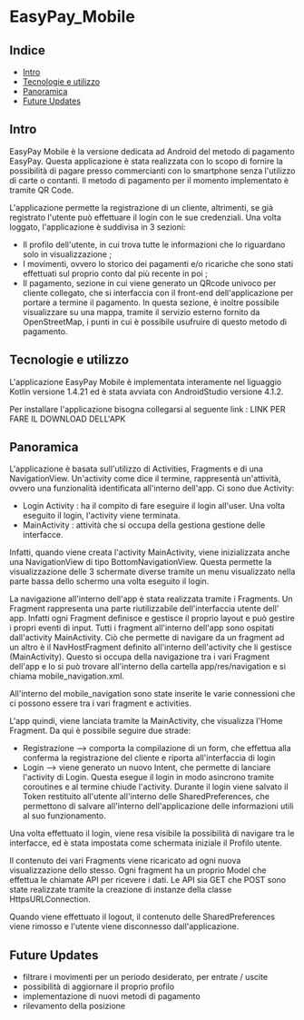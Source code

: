 # EasyPay_Mobile

## Indice
* [Intro](#intro)
* [Tecnologie e utilizzo](#tecnologie-e-utilizzo)
* [Panoramica](#panoramica)
* [Future Updates](#future-updates)

## Intro

EasyPay Mobile è la versione dedicata ad Android del metodo di pagamento EasyPay.
Questa applicazione è stata realizzata con lo scopo di fornire la possibilità di pagare presso commercianti con lo smartphone senza l'utilizzo di carte o contanti.
Il metodo di pagamento per il momento implementato è tramite QR Code.

L'applicazione permette la registrazione di un cliente, altrimenti, se già registrato l'utente può effettuare il login con le sue credenziali. 
Una volta loggato, l'applicazione è suddivisa in 3 sezioni:
* Il profilo dell'utente, in cui trova tutte le informazioni che lo riguardano solo in visualizzazione ;
* I movimenti, ovvero lo storico dei pagamenti e/o ricariche che sono stati effettuati sul proprio conto dal più recente in poi ;
* Il pagamento, sezione in cui viene generato un QRcode univoco per cliente collegato, che si interfaccia con il front-end dell'applicazione per portare a termine il pagamento. In questa sezione, è inoltre possibile visualizzare su una mappa, tramite il servizio esterno fornito da OpenStreetMap, i punti in cui è possibile usufruire di questo metodo di pagamento.

## Tecnologie e utilizzo

L'applicazione EasyPay Mobile è implementata interamente nel liguaggio Kotlin versione 1.4.21
ed è stata avviata con AndroidStudio versione 4.1.2.

Per installare l'applicazione bisogna collegarsi al seguente link : LINK PER FARE IL DOWNLOAD DELL'APK

## Panoramica
L'applicazione è basata sull'utilizzo di Activities, Fragments e di una NavigationView.
Un'activity come dice il termine, rappresentà un'attività, ovvero una funzionalità identificata all'interno dell'app.
Ci sono due Activity:
* Login Activity : ha il compito di fare eseguire il login all'user. Una volta eseguito il login, l'activity viene terminata.
* MainActivity : attività che si occupa della gestiona gestione delle interfacce.

Infatti, quando viene creata l'activity MainActivity, viene inizializzata anche una NavigationView di tipo BottomNavigationView.
Questa permette la visualizzazione delle 3 schermate diverse tramite un menu visualizzato nella parte bassa dello schermo una volta eseguito il login.

La navigazione all'interno dell'app è stata realizzata tramite i Fragments. 
Un Fragment rappresenta una parte riutilizzabile dell'interfaccia utente dell' app. Infatti ogni Fragment definisce e gestisce il proprio layout e può gestire i propri eventi di input. Tutti i fragment all'interno dell'app sono ospitati dall'activity MainActivity. 
Ciò che permette di navigare da un fragment ad un altro è il NavHostFragment definito all'interno dell'activity che li gestisce (MainActivity). 
Questo si occupa della navigazione tra i vari Fragment dell'app e lo si può trovare all'interno della cartella app/res/navigation e si chiama mobile_navigation.xml. 

All'interno del mobile_navigation sono state inserite le varie connessioni che ci possono essere tra i vari fragment e activities.

L'app quindi, viene lanciata tramite la MainActivity, che visualizza l'Home Fragment. Da qui è possibile seguire due strade:
* Registrazione --> comporta la compilazione di un form, che effettua alla conferma la registrazione del cliente e riporta all'interfaccia di login
* Login --> viene generato un nuovo Intent, che permette di lanciare l'activity di Login. Questa esegue il login in modo asincrono tramite coroutines e al termine chiude l'activity. Durante il login viene salvato il Token restituito all'utente all'interno delle SharedPreferences, che permettono di salvare all'interno dell'applicazione delle informazioni utili al suo funzionamento. 

Una volta effettuato il login, viene resa visibile la possibilità di navigare tra le interfacce, ed è stata impostata come schermata iniziale il Profilo utente.

Il contenuto dei vari Fragments viene ricaricato ad ogni nuova visualizzazione dello stesso. Ogni fragment ha un proprio Model che effettua le chiamate API per ricevere i dati. Le API sia GET che POST sono state realizzate tramite la creazione di instanze della classe HttpsURLConnection.

Quando viene effettuato il logout, il contenuto delle SharedPreferences viene rimosso e l'utente viene disconnesso dall'applicazione.

## Future Updates
* filtrare i movimenti per un periodo desiderato, per entrate / uscite
* possibilità di aggiornare il proprio profilo
* implementazione di nuovi metodi di pagamento
* rilevamento della posizione
